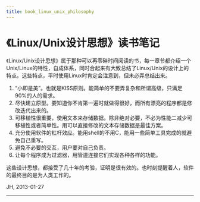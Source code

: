 ```yaml
---
title: book_linux_unix_philosophy
---
```


<head>
<link rel='stylesheet' href='/style/github2.css'/>
</head>

《Linux/Unix设计思想》读书笔记
============================

《Linux/Unix设计思想》属于那种可以再零碎时间阅读的书，每一章节都介绍一个Unix/Linux的特性，自成体系，同时合起来有大致总结了Linux/Unix的设计上的特点。这些特点，平时使用Linux时肯定会注意到，但未必弄总结出来。

1. “小即是美”。也就是KISS原则。能简单的不要弄复杂和所谓高级，只满足90%的人的需求。
2. 尽快建立原型。要知道你不肯第一遍时就做得很好，而所有漂亮的程序都是修改迭代出来的。
3. 可移植性很重要，使用文本来存储数据。除非绝对必要，不必为性能二减少可移植性或者简单性。用可以直接修改的文本存储数据是最佳方案。
4. 充分使用软件的杠杆效应。能用shell的不用C，能用一些简单工具完成的就避免自己重写。
5. 避免不必要的交互，用户要对自己负责。
6. 让每个程序成为过滤器，用管道连接它们实现各种各样的功能。

这些设计思想，都接受了几十年的考验，证明是很有效的。也时刻提醒着人，软件的最终目的是为人类工作的。

JH, 2013-01-27

----

<div id="disqus_thread"></div>
<script type="text/javascript">
/* * * CONFIGURATION VARIABLES: EDIT BEFORE PASTING INTO YOUR WEBPAGE * * */
    var disqus_shortname = 'gaopenghigh'; // required: replace example with your forum shortname

    /* * * DON'T EDIT BELOW THIS LINE * * */
    (function() {
        var dsq = document.createElement('script'); dsq.type = 'text/javascript'; dsq.async = true;
        dsq.src = '//' + disqus_shortname + '.disqus.com/embed.js';
        (document.getElementsByTagName('head')[0] || document.getElementsByTagName('body')[0]).appendChild(dsq);
    })();
</script>
<script>
  (function(i,s,o,g,r,a,m){i['GoogleAnalyticsObject']=r;i[r]=i[r]||function(){
  (i[r].q=i[r].q||[]).push(arguments)},i[r].l=1*new Date();a=s.createElement(o),
  m=s.getElementsByTagName(o)[0];a.async=1;a.src=g;m.parentNode.insertBefore(a,m)
  })(window,document,'script','//www.google-analytics.com/analytics.js','ga');

  ga('create', 'UA-40539766-1', 'github.com');
  ga('send', 'pageview');

</script>